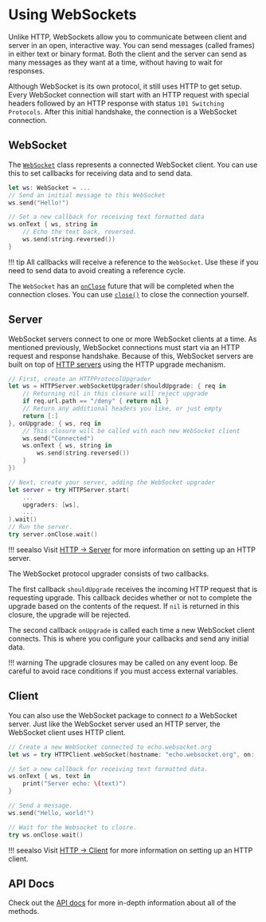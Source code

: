 # Using WebSockets

Unlike HTTP, WebSockets allow you to communicate between client and server in an open, interactive way. You can send messages (called frames) in either text or binary format. Both the client and the server can send as many messages as they want at a time, without having to wait for responses.

Although WebSocket is its own protocol, it still uses HTTP to get setup. Every WebSocket connection will start with an HTTP request with special headers followed by an HTTP response with status `101 Switching Protocols`. After this initial handshake, the connection is a WebSocket connection.

## WebSocket

The [`WebSocket`](https://api.vapor.codes/websocket/latest/WebSocket/Classes/WebSocket.html) class represents a connected WebSocket client. You can use this to set callbacks for receiving data and to send data.

```swift
let ws: WebSocket = ...
// Send an initial message to this WebSocket
ws.send("Hello!")

// Set a new callback for receiving text formatted data
ws.onText { ws, string in
    // Echo the text back, reversed.
    ws.send(string.reversed())
}
```

!!! tip
    All callbacks will receive a reference to the `WebSocket`. Use these if you need to send data to avoid creating a reference cycle.

The `WebSocket` has an [`onClose`](https://api.vapor.codes/websocket/latest/WebSocket/Classes/WebSocket.html#/s:9WebSocketAAC7onCloseXev) future that will be completed when the connection closes. You can use [`close()`](https://api.vapor.codes/websocket/latest/WebSocket/Classes/WebSocket.html#/s:9WebSocketAAC5closeyyF) to close the connection yourself.

## Server

WebSocket servers connect to one or more WebSocket clients at a time. As mentioned previously, WebSocket connections must start via an HTTP request and response handshake. Because of this, WebSocket servers are built on top of [HTTP servers](../http/server.md) using the HTTP upgrade mechanism.

```swift
// First, create an HTTPProtocolUpgrader
let ws = HTTPServer.webSocketUpgrader(shouldUpgrade: { req in
    // Returning nil in this closure will reject upgrade
    if req.url.path == "/deny" { return nil }
    // Return any additional headers you like, or just empty
    return [:]
}, onUpgrade: { ws, req in
    // This closure will be called with each new WebSocket client
    ws.send("Connected")
    ws.onText { ws, string in
        ws.send(string.reversed())
    }
})

// Next, create your server, adding the WebSocket upgrader
let server = try HTTPServer.start(
    ...
    upgraders: [ws],
    ...
).wait()
// Run the server.
try server.onClose.wait()
```

!!! seealso
    Visit [HTTP → Server](../http/server.md) for more information on setting up an HTTP server.

The WebSocket protocol upgrader consists of two callbacks. 

The first callback `shouldUpgrade` receives the incoming HTTP request that is requesting upgrade. This callback decides whether or not to complete the upgrade based on the contents of the request. If `nil` is returned in this closure, the upgrade will be rejected.

The second callback `onUpgrade` is called each time a new WebSocket client connects. This is where you configure your callbacks and send any initial data.

!!! warning
    The upgrade closures may be called on any event loop. Be careful to avoid race conditions if you must access external variables.
    
## Client

You can also use the WebSocket package to connect _to_ a WebSocket server. Just like the WebSocket server used an HTTP server, the WebSocket client uses HTTP client.

```swift
// Create a new WebSocket connected to echo.websocket.org
let ws = try HTTPClient.webSocket(hostname: "echo.websocket.org", on: ...).wait()

// Set a new callback for receiving text formatted data.
ws.onText { ws, text in
    print("Server echo: \(text)")
}

// Send a message.
ws.send("Hello, world!")

// Wait for the Websocket to closre.
try ws.onClose.wait()
```

!!! seealso
    Visit [HTTP → Client](../http/client.md) for more information on setting up an HTTP client.

## API Docs

Check out the [API docs](https://api.vapor.codes/websocket/latest/WebSocket/index.html) for more in-depth information about all of the methods.
